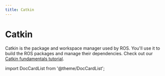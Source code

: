 ```yaml
---
title: Catkin
---
```


# Catkin

Catkin is the package and workspace manager used by ROS.
You'll use it to build the ROS packages and manage their dependencies.
Check out our [Catkin fundamentals tutorial](https://ctu-mrs.github.io/docs/software/catkin/managing_workspaces.html).

import DocCardList from '@theme/DocCardList';

<DocCardList />

